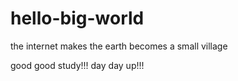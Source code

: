 # hello-big-world
the internet makes the earth becomes a small village

good good study!!!   day day up!!!



